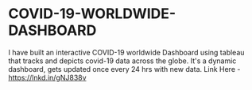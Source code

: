 # COVID-19-WORLDWIDE-DASHBOARD
I have built an interactive COVID-19 worldwide Dashboard using tableau that tracks and depicts covid-19 data across the globe.
It's a dynamic dashboard, gets updated once every 24 hrs with new data.
Link Here - https://lnkd.in/gNJ838v
